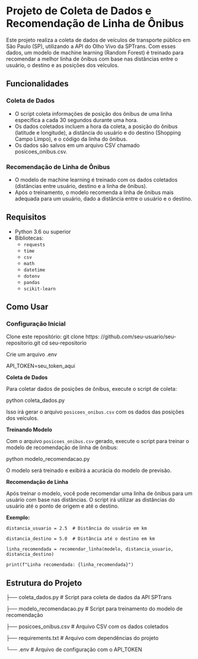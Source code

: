 # **Projeto de Coleta de Dados e Recomendação de Linha de Ônibus**

Este projeto realiza a coleta de dados de veículos de transporte público em São Paulo (SP), utilizando a API do Olho Vivo da SPTrans. Com esses dados, um modelo de machine learning (Random Forest) é treinado para recomendar a melhor linha de ônibus com base nas distâncias entre o usuário, o destino e as posições dos veículos.

## **Funcionalidades**

### **Coleta de Dados**
- O script coleta informações de posição dos ônibus de uma linha específica a cada 30 segundos durante uma hora.
- Os dados coletados incluem a hora da coleta, a posição do ônibus (latitude e longitude), a distância do usuário e do destino (Shopping Campo Limpo), e o código da linha do ônibus.
- Os dados são salvos em um arquivo CSV chamado posicoes_onibus.csv.

### **Recomendação de Linha de Ônibus**
- O modelo de machine learning é treinado com os dados coletados (distâncias entre usuário, destino e a linha de ônibus).
- Após o treinamento, o modelo recomenda a linha de ônibus mais adequada para um usuário, dado a distância entre o usuário e o destino.

## **Requisitos**
- Python 3.6 ou superior
- Bibliotecas:
    - `requests`
    - `time`
    - `csv`
    - `math`
    - `datetime`
    - `dotenv`
    - `pandas`
    - `scikit-learn`

  
## **Como Usar**
### **Configuração Inicial**
Clone este repositório:
git clone https: //github.com/seu-usuario/seu-repositorio.git
cd seu-repositorio

Crie um arquivo .env

API_TOKEN=seu_token_aqui

**Coleta de Dados**

Para coletar dados de posições de ônibus, execute o script de coleta:

python coleta_dados.py

Isso irá gerar o arquivo `posicoes_onibus.csv` com os dados das posições dos veículos.

**Treinando Modelo**

Com o arquivo `posicoes_onibus.csv` gerado, execute o script para treinar o modelo de recomendação de linha de ônibus:

python modelo_recomendacao.py

O modelo será treinado e exibirá a acurácia do modelo de previsão.

**Recomendação de Linha**

Após treinar o modelo, você pode recomendar uma linha de ônibus para um usuário com base nas distâncias. O script irá utilizar as distâncias do usuário até o ponto de origem e até o destino.

**Exemplo:**


`distancia_usuario = 2.5  # Distância do usuário em km`

`distancia_destino = 5.0  # Distância até o destino em km`

`linha_recomendada = recomendar_linha(modelo, distancia_usuario, distancia_destino)`

`print(f"Linha recomendada: {linha_recomendada}")`


## **Estrutura do Projeto**

├── coleta_dados.py           # Script para coleta de dados da API SPTrans

├── modelo_recomendacao.py    # Script para treinamento do modelo de recomendação

├── posicoes_onibus.csv       # Arquivo CSV com os dados coletados

├── requirements.txt          # Arquivo com dependências do projeto

└── .env                      # Arquivo de configuração com o API_TOKEN















